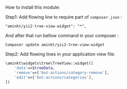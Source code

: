 How to install this module:

Step1: Add flowing line to require part of `composer.json` :
```
"aminkt/yii2-tree-view-widget": "*",
```

And after that run bellow command in your composer :
```
Composer update aminkt/yii2-tree-view-widget
```

Step2: Add flowing lines in your application view file:

```php
\aminkt\widgets\tree\TreeView::widget([
    'data'=>$treeData,
    'remove'=>['bot-actions/category-remove'],
    'edit'=>['bot-actions/categories'],
])
```